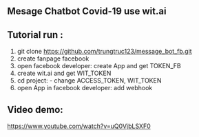 ## Mesage Chatbot Covid-19 use wit.ai

## Tutorial run :

1. git clone https://github.com/trungtruc123/message_bot_fb.git
2. create fanpage facebook
3. open facebook developer: create App and get TOKEN_FB
4. create wit.ai and get WIT_TOKEN
5. cd project: - change ACCESS_TOKEN, WIT_TOKEN
6. open App in facebook developer: add webhook
## Video demo:
https://www.youtube.com/watch?v=uQ0VjbLSXF0